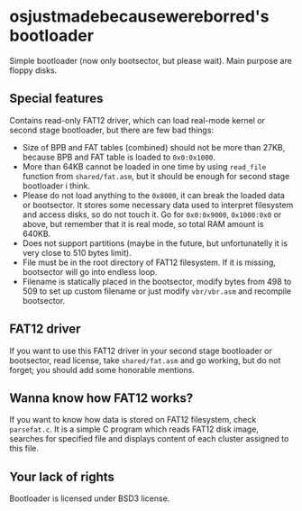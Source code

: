 # osjustmadebecausewereborred's bootloader
Simple bootloader (now only bootsector, but please wait). Main purpose are floppy disks.

## Special features
Contains read-only FAT12 driver, which can load real-mode kernel or second stage bootloader, but there are few bad things:
- Size of BPB and FAT tables (combined) should not be more than 27KB, because BPB and FAT table is loaded to `0x0:0x1000`.
- More than 64KB cannot be loaded in one time by using `read_file` function from `shared/fat.asm`, but it should be enough for second stage bootloader i think.
- Please do not load anything to the `0x8000`, it can break the loaded data or bootsector. It stores some necessary data used to interpret filesystem and access disks, so do not touch it. Go for `0x0:0x9000`, `0x1000:0x0` or above, but remember that it is real mode, so total RAM amount is 640KB.
- Does not support partitions (maybe in the future, but unfortunatelly it is very close to 510 bytes limit).
- File must be in the root directory of FAT12 filesystem. If it is missing, bootsector will go into endless loop.
- Filename is statically placed in the bootsector, modify bytes from 498 to 509 to set up custom filename or just modify `vbr/vbr.asm` and recompile bootsector.

## FAT12 driver
If you want to use this FAT12 driver in your second stage bootloader or bootsector, read license, take `shared/fat.asm` and go working, but do not forget; you should add some honorable mentions.

## Wanna know how FAT12 works?
If you want to know how data is stored on FAT12 filesystem, check `parsefat.c`. It is a simple C program which reads FAT12 disk image, searches for specified file and displays content of each cluster assigned to this file.

## Your lack of rights
Bootloader is licensed under BSD3 license.
